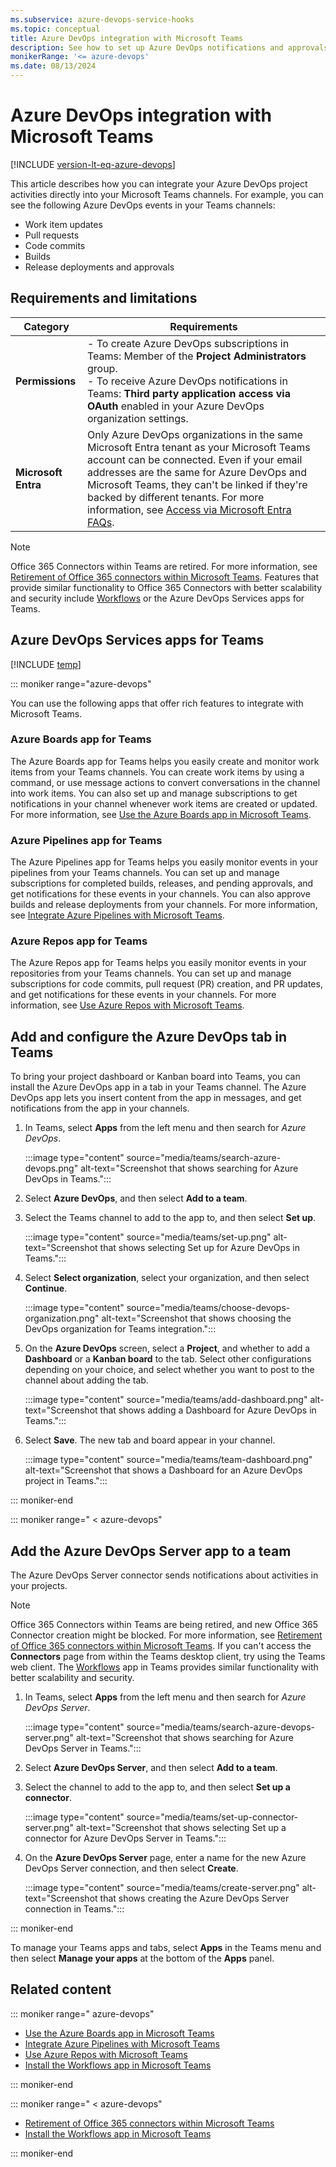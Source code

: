 ```yaml
---
ms.subservice: azure-devops-service-hooks
ms.topic: conceptual
title: Azure DevOps integration with Microsoft Teams
description: See how to set up Azure DevOps notifications and approvals in your Microsoft Teams channels.
monikerRange: '<= azure-devops'
ms.date: 08/13/2024
---
```


# Azure DevOps integration with Microsoft Teams

[!INCLUDE [version-lt-eq-azure-devops](../../includes/version-lt-eq-azure-devops.md)]

This article describes how you can integrate your Azure DevOps project activities directly into your Microsoft Teams channels. For example, you can see the following Azure DevOps events in your Teams channels:

- Work item updates
- Pull requests
- Code commits
- Builds
- Release deployments and approvals

## Requirements and limitations

| Category | Requirements |
|--------------|-------------|
|**Permissions**| - To create Azure DevOps subscriptions in Teams: Member of the **Project Administrators** group.<br>- To receive Azure DevOps notifications in Teams: **Third party application access via OAuth** enabled in your Azure DevOps organization settings.|
|**Microsoft Entra**|Only Azure DevOps organizations in the same Microsoft Entra tenant as your Microsoft Teams account can be connected. Even if your email addresses are the same for Azure DevOps and Microsoft Teams, they can't be linked if they're backed by different tenants. For more information, see [Access via Microsoft Entra FAQs](../../organizations/accounts/faq-azure-access.yml#AlreadyConnected). |

> [!NOTE]
> Office 365 Connectors within Teams are retired. For more information, see [Retirement of Office 365 connectors within Microsoft Teams](https://devblogs.microsoft.com/microsoft365dev/retirement-of-office-365-connectors-within-microsoft-teams/). Features that provide similar functionality to Office 365 Connectors with better scalability and security include [Workflows](/power-automate/teams/install-teams-app) or the Azure DevOps Services apps for Teams.

## Azure DevOps Services apps for Teams

[!INCLUDE [temp](../../includes/feature-support-cloud-only.md)]

::: moniker range="azure-devops"

You can use the following apps that offer rich features to integrate with Microsoft Teams.

### Azure Boards app for Teams

The Azure Boards app for Teams helps you easily create and monitor work items from your Teams channels. You can create work items by using a command, or use message actions to convert conversations in the channel into work items. You can also set up and manage subscriptions to get notifications in your channel whenever work items are created or updated. For more information, see [Use the Azure Boards app in Microsoft Teams](../../boards/integrations/boards-teams.md).

### Azure Pipelines app for Teams

The Azure Pipelines app for Teams helps you easily monitor events in your pipelines from your Teams channels. You can set up and manage subscriptions for completed builds, releases, and pending approvals, and get notifications for these events in your channels. You can also approve builds and release deployments from your channels. For more information, see [Integrate Azure Pipelines with Microsoft Teams](../../pipelines/integrations/microsoft-teams.md).

### Azure Repos app for Teams

The Azure Repos app for Teams helps you easily monitor events in your repositories from your Teams channels. You can set up and manage subscriptions for code commits, pull request (PR) creation, and PR updates, and get notifications for these events in your channels. For more information, see [Use Azure Repos with Microsoft Teams](../../repos/integrations/repos-teams.md).

## Add and configure the Azure DevOps tab in Teams

To bring your project dashboard or Kanban board into Teams, you can install the Azure DevOps app in a tab in your Teams channel. The Azure DevOps app lets you insert content from the app in messages, and get notifications from the app in your channels.

1. In Teams, select **Apps** from the left menu and then search for *Azure DevOps*.

   :::image type="content" source="media/teams/search-azure-devops.png" alt-text="Screenshot that shows searching for Azure DevOps in Teams.":::

1. Select **Azure DevOps**, and then select **Add to a team**.

1. Select the Teams channel to add to the app to, and then select **Set up**.

   :::image type="content" source="media/teams/set-up.png" alt-text="Screenshot that shows selecting Set up for Azure DevOps in Teams.":::

1. Select **Select organization**, select your organization, and then select **Continue**.

   :::image type="content" source="media/teams/choose-devops-organization.png" alt-text="Screenshot that shows choosing the DevOps organization for Teams integration.":::

1. On the **Azure DevOps** screen, select a **Project**, and whether to add a **Dashboard** or a **Kanban board** to the tab. Select other configurations depending on your choice, and select whether you want to post to the channel about adding the tab.

   :::image type="content" source="media/teams/add-dashboard.png" alt-text="Screenshot that shows adding a Dashboard for Azure DevOps in Teams.":::

1. Select **Save**. The new tab and board appear in your channel.

   :::image type="content" source="media/teams/team-dashboard.png" alt-text="Screenshot that shows a Dashboard for an Azure DevOps project in Teams.":::

::: moniker-end

::: moniker range=" < azure-devops" 

## Add the Azure DevOps Server app to a team

The Azure DevOps Server connector sends notifications about activities in your projects.

>[!NOTE]
>Office 365 Connectors within Teams are being retired, and new Office 365 Connector creation might be blocked. For more information, see [Retirement of Office 365 connectors within Microsoft Teams](https://devblogs.microsoft.com/microsoft365dev/retirement-of-office-365-connectors-within-microsoft-teams/). If you can't access the **Connectors** page from within the Teams desktop client, try using the Teams web client. The [Workflows](/power-automate/teams/install-teams-app) app in Teams provides similar functionality with better scalability and security.

1. In Teams, select **Apps** from the left menu and then search for *Azure DevOps Server*.

   :::image type="content" source="media/teams/search-azure-devops-server.png" alt-text="Screenshot that shows searching for Azure DevOps Server in Teams.":::

1. Select **Azure DevOps Server**, and then select **Add to a team**.

1. Select the channel to add to the app to, and then select **Set up a connector**.

   :::image type="content" source="media/teams/set-up-connector-server.png" alt-text="Screenshot that shows selecting Set up a connector for Azure DevOps Server in Teams.":::

1. On the **Azure DevOps Server** page, enter a name for the new Azure DevOps Server connection, and then select **Create**.

   :::image type="content" source="media/teams/create-server.png" alt-text="Screenshot that shows creating the Azure DevOps Server connection in Teams.":::

::: moniker-end

To manage your Teams apps and tabs, select **Apps** in the Teams menu and then select **Manage your apps** at the bottom of the **Apps** panel.

## Related content

::: moniker range=" azure-devops"

- [Use the Azure Boards app in Microsoft Teams](../../boards/integrations/boards-teams.md)
- [Integrate Azure Pipelines with Microsoft Teams](../../pipelines/integrations/microsoft-teams.md)
- [Use Azure Repos with Microsoft Teams](../../repos/integrations/repos-teams.md)
- [Install the Workflows app in Microsoft Teams](/power-automate/teams/install-teams-app)

::: moniker-end

::: moniker range=" < azure-devops"

- [Retirement of Office 365 connectors within Microsoft Teams](https://devblogs.microsoft.com/microsoft365dev/retirement-of-office-365-connectors-within-microsoft-teams/)
- [Install the Workflows app in Microsoft Teams](/power-automate/teams/install-teams-app)

::: moniker-end
